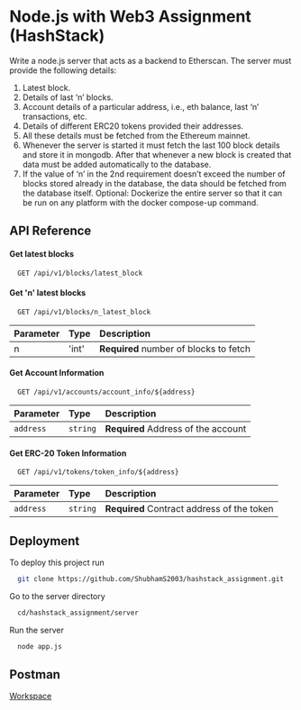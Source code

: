 
# Node.js with Web3 Assignment (HashStack)

Write a node.js server that acts as a backend to Etherscan. The server must provide the following details:

1. Latest block.
2. Details of last ‘n’ blocks.
3. Account details of a particular address, i.e., eth balance, last ‘n’ transactions, etc.
4. Details of different ERC20 tokens provided their addresses.
5. All these details must be fetched from the Ethereum mainnet.
6. Whenever the server is started it must fetch the last 100 block details and store it in mongodb. After that whenever a new block is created that data must be added automatically to the database.
7. If the value of ‘n’ in the 2nd requirement doesn’t exceed the number of blocks stored already in the database, the data should be fetched from the database itself.
Optional: Dockerize the entire server so that it can be run on any platform with the docker compose-up command.





## API Reference

#### Get latest blocks

```http
  GET /api/v1/blocks/latest_block
```
#### Get 'n' latest blocks

```http
  GET /api/v1/blocks/n_latest_block
```

| Parameter | Type     | Description                |
| :-------- | :------- | :------------------------- |
| n | 'int' | **Required** number of blocks to fetch |

#### Get Account Information

```http
  GET /api/v1/accounts/account_info/${address}
```

| Parameter | Type     | Description                       |
| :-------- | :------- | :-------------------------------- |
| `address`      | `string` | **Required** Address of the account|

#### Get ERC-20 Token Information

```http
  GET /api/v1/tokens/token_info/${address}
```

| Parameter | Type     | Description                       |
| :-------- | :------- | :-------------------------------- |
| `address`      | `string` | **Required** Contract address of the token|




## Deployment

To deploy this project run

```bash
  git clone https://github.com/ShubhamS2003/hashstack_assignment.git
```

Go to the server directory

```bash
  cd/hashstack_assignment/server
```

Run the server

```bash
  node app.js
```

## Postman

[Workspace](https://www.postman.com/shubhams2003/workspace/hashstack-assignment-apis)



